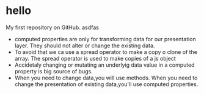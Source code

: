 # hello
My first repository on GitHub.
asdfas


- computed properties are only for transforming data for our presentation layer. They should not alter or change the existing data.
- To avoid that we ca use a spread operator to make a copy o clone of the array. The spread operator is used to make copies of a js object
- Accidetaly changing or mutating an underlyig data value in a computed property is big source of bugs. 
- When you need to change data,you will use methods. When you need to change the presentation of existing data,you'll use computed properties.